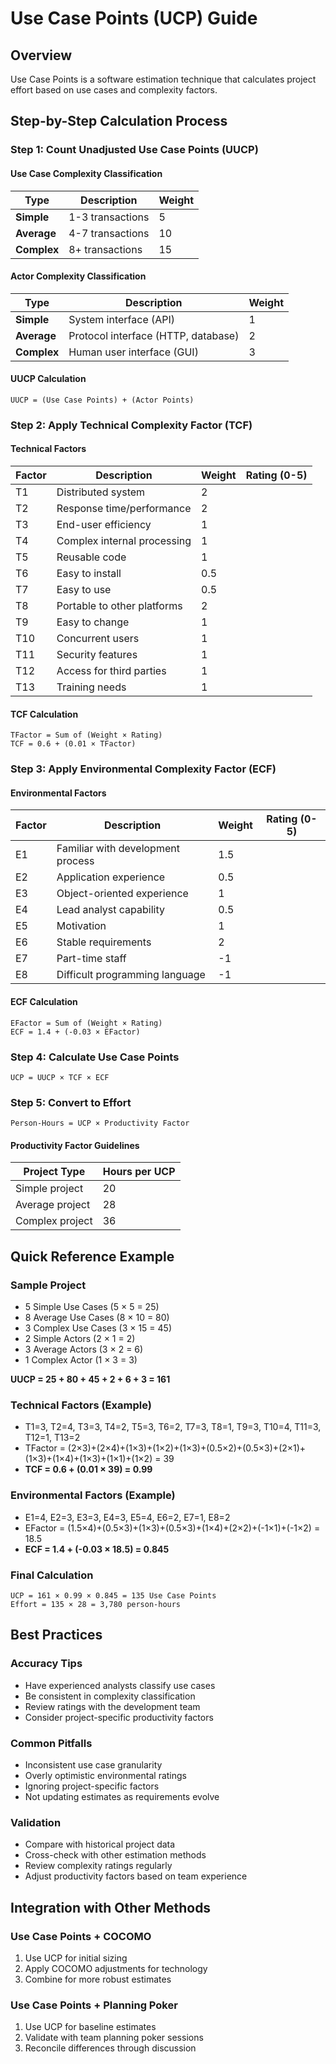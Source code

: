 # Use Case Points (UCP) Guide

## Overview
Use Case Points is a software estimation technique that calculates project effort based on use cases and complexity factors.

## Step-by-Step Calculation Process

### Step 1: Count Unadjusted Use Case Points (UUCP)

#### Use Case Complexity Classification
| Type | Description | Weight |
|------|-------------|--------|
| **Simple** | 1-3 transactions | 5 |
| **Average** | 4-7 transactions | 10 |
| **Complex** | 8+ transactions | 15 |

#### Actor Complexity Classification
| Type | Description | Weight |
|------|-------------|--------|
| **Simple** | System interface (API) | 1 |
| **Average** | Protocol interface (HTTP, database) | 2 |
| **Complex** | Human user interface (GUI) | 3 |

#### UUCP Calculation
```
UUCP = (Use Case Points) + (Actor Points)
```

### Step 2: Apply Technical Complexity Factor (TCF)

#### Technical Factors
| Factor | Description | Weight | Rating (0-5) |
|--------|-------------|--------|--------------|
| T1 | Distributed system | 2 | |
| T2 | Response time/performance | 2 | |
| T3 | End-user efficiency | 1 | |
| T4 | Complex internal processing | 1 | |
| T5 | Reusable code | 1 | |
| T6 | Easy to install | 0.5 | |
| T7 | Easy to use | 0.5 | |
| T8 | Portable to other platforms | 2 | |
| T9 | Easy to change | 1 | |
| T10 | Concurrent users | 1 | |
| T11 | Security features | 1 | |
| T12 | Access for third parties | 1 | |
| T13 | Training needs | 1 | |

#### TCF Calculation
```
TFactor = Sum of (Weight × Rating)
TCF = 0.6 + (0.01 × TFactor)
```

### Step 3: Apply Environmental Complexity Factor (ECF)

#### Environmental Factors
| Factor | Description | Weight | Rating (0-5) |
|--------|-------------|--------|--------------|
| E1 | Familiar with development process | 1.5 | |
| E2 | Application experience | 0.5 | |
| E3 | Object-oriented experience | 1 | |
| E4 | Lead analyst capability | 0.5 | |
| E5 | Motivation | 1 | |
| E6 | Stable requirements | 2 | |
| E7 | Part-time staff | -1 | |
| E8 | Difficult programming language | -1 | |

#### ECF Calculation
```
EFactor = Sum of (Weight × Rating)
ECF = 1.4 + (-0.03 × EFactor)
```

### Step 4: Calculate Use Case Points
```
UCP = UUCP × TCF × ECF
```

### Step 5: Convert to Effort
```
Person-Hours = UCP × Productivity Factor
```

#### Productivity Factor Guidelines
| Project Type | Hours per UCP |
|--------------|---------------|
| Simple project | 20 |
| Average project | 28 |
| Complex project | 36 |

## Quick Reference Example

### Sample Project
- 5 Simple Use Cases (5 × 5 = 25)
- 8 Average Use Cases (8 × 10 = 80) 
- 3 Complex Use Cases (3 × 15 = 45)
- 2 Simple Actors (2 × 1 = 2)
- 3 Average Actors (3 × 2 = 6)
- 1 Complex Actor (1 × 3 = 3)

**UUCP = 25 + 80 + 45 + 2 + 6 + 3 = 161**

### Technical Factors (Example)
- T1=3, T2=4, T3=3, T4=2, T5=3, T6=2, T7=3, T8=1, T9=3, T10=4, T11=3, T12=1, T13=2
- TFactor = (2×3)+(2×4)+(1×3)+(1×2)+(1×3)+(0.5×2)+(0.5×3)+(2×1)+(1×3)+(1×4)+(1×3)+(1×1)+(1×2) = 39
- **TCF = 0.6 + (0.01 × 39) = 0.99**

### Environmental Factors (Example)
- E1=4, E2=3, E3=3, E4=3, E5=4, E6=2, E7=1, E8=2
- EFactor = (1.5×4)+(0.5×3)+(1×3)+(0.5×3)+(1×4)+(2×2)+(-1×1)+(-1×2) = 18.5
- **ECF = 1.4 + (-0.03 × 18.5) = 0.845**

### Final Calculation
```
UCP = 161 × 0.99 × 0.845 = 135 Use Case Points
Effort = 135 × 28 = 3,780 person-hours
```

## Best Practices

### Accuracy Tips
- Have experienced analysts classify use cases
- Be consistent in complexity classification
- Review ratings with the development team
- Consider project-specific productivity factors

### Common Pitfalls
- Inconsistent use case granularity
- Overly optimistic environmental ratings
- Ignoring project-specific factors
- Not updating estimates as requirements evolve

### Validation
- Compare with historical project data
- Cross-check with other estimation methods
- Review complexity ratings regularly
- Adjust productivity factors based on team experience

## Integration with Other Methods

### Use Case Points + COCOMO
1. Use UCP for initial sizing
2. Apply COCOMO adjustments for technology
3. Combine for more robust estimates

### Use Case Points + Planning Poker
1. Use UCP for baseline estimates
2. Validate with team planning poker sessions
3. Reconcile differences through discussion
